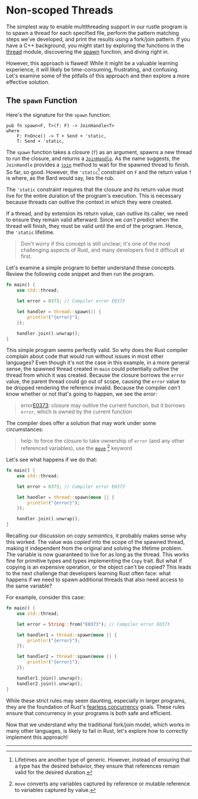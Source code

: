 # Non-scoped Threads

The simplest way to enable multithreading support in our rustle program is to
spawn a thread for each specified file, perform the pattern matching steps we've
developed, and print the results using a fork/join pattern. If you have a C++
background, you might start by exploring the functions in the [thread] module,
discovering the [spawn] function, and diving right in.

However, this approach is flawed! While it might be a valuable learning
experience, it will likely be time-consuming, frustrating, and confusing. Let's
examine some of the pitfalls of this approach and then explore a more effective
solution.

## The `spawn` Function

Here's the signature for the `spawn` function:

```rust,noplayground
pub fn spawn<F, T>(f: F) -> JoinHandle<T>
where
    F: FnOnce() -> T + Send + 'static,
    T: Send + 'static,
```

The `spawn` function takes a closure (`f`) as an argument, spawns a new thread
to run the closure, and returns a [`JoinHandle`]. As the name suggests, the
`JoinHandle` provides a [`join`] method to wait for the spawned thread to
finish. So far, so good. However, the `'static`[^1] constraint on `F` and the
return value `T` is where, as the Bard would say, lies the rub.

The `'static` constraint requires that the closure and its return value must
live for the entire duration of the program's execution. This is necessary
because threads can outlive the context in which they were created.

If a thread, and by extension its return value, can outlive its caller, we need
to ensure they remain valid afterward. Since we _can't_ predict when the thread
will finish, they must be valid until the end of the program. Hence, the
`'static` lifetime.

> Don't worry if this concept is still unclear; it's one of the most challenging
> aspects of Rust, and many developers find it difficult at first.

Let's examine a simple program to better understand these concepts. Review the
following code snippet and then run the program.

```rust
fn main() {
    use std::thread;

    let error = 0373; // Compiler error E0373

    let handler = thread::spawn(|| {
        println!("{error}");
    });

    handler.join().unwrap();
}
```

This simple program seems perfectly valid. So why does the Rust compiler
complain about code that would run without issues in most other languages? Even
though it's not the case in this example, in a more general sense, the spawned
thread created in `main` could potentially outlive the thread from which it was
created. Because the closure borrows the `error` value, the parent thread could
go out of scope, causing the `error` value to be dropped rendering the reference
invalid. Because the compiler _can't_ know whether or not that's going to
happen, we see the error:

> error[E0373]: closure may outlive the current function, but it borrows
> `error`, which is owned by the current function

The compiler does offer a solution that may work under some circumstances:

> help: to force the closure to take ownership of `error` (and any other
> referenced variables), use the [`move`] [^2] keyword

Let's see what happens if we do that:

```rust
fn main() {
    use std::thread;

    let error = 0373; // Compiler error E0373

    let handler = thread::spawn(move || {
        println!("{error}");
    });

    handler.join().unwrap();
}
```

Recalling our discussion on _copy semantics_, it probably makes sense why this
worked. The value was _copied_ into the scope of the spawned thread, making it
independent from the original and solving the lifetime problem. The variable is
now guaranteed to live for as long as the thread. This works fine for primitive
types and types implementing the `Copy` trait. But what if copying is an
expensive operation, or the object can't be copied? This leads to the next
challenge that developers learning Rust often face: what happens if we need to
spawn additional threads that also need access to the same variable?

For example, consider this case:

```rust
fn main() {
    use std::thread;

    let error = String::from("E0373"); // Compiler error E0373

    let handler1 = thread::spawn(move || {
        println!("{error}");
    });

    let handler2 = thread::spawn(move || {
        println!("{error}");
    });

    handler1.join().unwrap();
    handler2.join().unwrap();
}
```

While these strict rules may seem daunting, especially in larger programs, they
are the foundation of Rust's [fearless concurrency] goals. These rules ensure
that concurrency in your programs is both safe and efficient.

Now that we understand why the traditional fork/join model, which works in many
other languages, is likely to fail in Rust, let's explore how to correctly
implement this approach!

______________________________________________________________________

[^1]: Lifetimes are another type of generic. However, instead of ensuring that a
    type has the desired behavior, they ensure that references remain valid for
    the desired duration.

[^2]: `move` converts any variables captured by reference or mutable reference to
    variables captured by value.

[e0373]: https://doc.rust-lang.org/stable/error_codes/E0373.html
[fearless concurrency]: https://doc.rust-lang.org/book/ch16-00-concurrency.html#fearless-concurrency
[spawn]: https://doc.rust-lang.org/stable/std/thread/fn.spawn.html
[thread]: https://doc.rust-lang.org/std/thread/
[`joinhandle`]: https://doc.rust-lang.org/stable/std/thread/struct.JoinHandle.html
[`join`]: https://doc.rust-lang.org/stable/std/thread/struct.JoinHandle.html#method.join
[`move`]: https://doc.rust-lang.org/std/keyword.move.html
